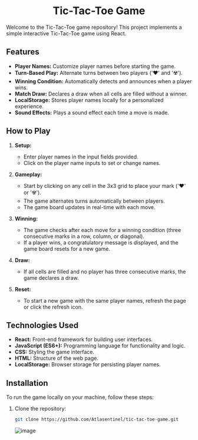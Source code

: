 

<h1 align="center">Tic-Tac-Toe Game</h1>


Welcome to the Tic-Tac-Toe game repository! This project implements a simple interactive Tic-Tac-Toe game using React.

## Features

- **Player Names:** Customize player names before starting the game.
- **Turn-Based Play:** Alternate turns between two players ('❤️' and '☢️').
- **Winning Condition:** Automatically detects and announces when a player wins.
- **Match Draw:** Declares a draw when all cells are filled without a winner.
- **LocalStorage:** Stores player names locally for a personalized experience.
- **Sound Effects:** Plays a sound effect each time a move is made.

## How to Play

1. **Setup:**
   - Enter player names in the input fields provided.
   - Click on the player name inputs to set or change names.

2. **Gameplay:**
   - Start by clicking on any cell in the 3x3 grid to place your mark ('❤️' or '☢️').
   - The game alternates turns automatically between players.
   - The game board updates in real-time with each move.

3. **Winning:**
   - The game checks after each move for a winning condition (three consecutive marks in a row, column, or diagonal).
   - If a player wins, a congratulatory message is displayed, and the game board resets for a new game.

4. **Draw:**
   - If all cells are filled and no player has three consecutive marks, the game declares a draw.

5. **Reset:**
   - To start a new game with the same player names, refresh the page or click the refresh icon.

## Technologies Used

- **React:** Front-end framework for building user interfaces.
- **JavaScript (ES6+):** Programming language for functionality and logic.
- **CSS:** Styling the game interface.
- **HTML:** Structure of the web page.
- **LocalStorage:** Browser storage for persisting player names.

## Installation

To run the game locally on your machine, follow these steps:

 

1. Clone the repository:

   ```bash
   git clone https://github.com/Atlasentinel/tic-tac-toe-game.git
   ```

   ![image](https://github.com/user-attachments/assets/517bb362-cf67-48fe-9956-f833ca05abb2)

